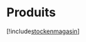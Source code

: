 # Produits

[!include[stockenmagasin](produits.stockenmagasin.autogen.md)]

































